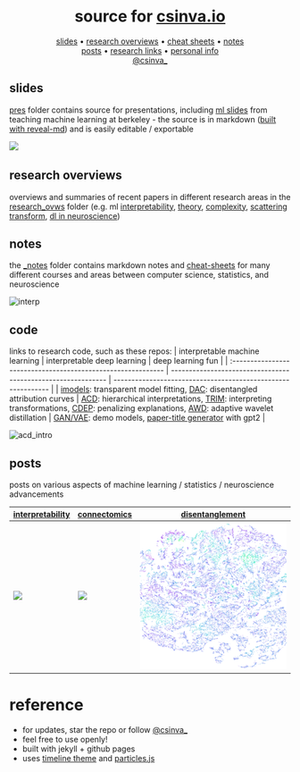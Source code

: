 <h1 align="center">source for <a href="https://csinva.github.io">csinva.io</a></h1>


<p align="center">
  <a href="pres">slides</a> •
  <a href="_notes/research_ovws">research overviews</a> •
  <a href="_notes/cheat_sheets">cheat sheets</a> •
  <a href="_notes">notes</a>
  <br>
  <a href="_blog">posts</a> •
  <a href="#code">research links</a>  •
  <a href="https://scholar.google.com/citations?hl=en&user=XpttKK8AAAAJ&view_op=list_works&sortby=pubdate">personal info</a>
  <br>
  <a href="https://twitter.com/csinva_">@csinva_</a>
</p>

## slides

[pres](pres) folder contains source for presentations, including [ml slides](https://csinva.github.io/pres/189/#/) from teaching machine learning at berkeley - the source is in markdown ([built with reveal-md](https://csinva.io/blog/misc/reveal_md_enhanced/readme)) and is easily editable / exportable

![](assets/img/pres_demo.gif)

## research overviews

overviews and summaries of recent papers in different research areas in the [research_ovws](_notes/research_ovws) folder (e.g. ml [interpretability](https://github.com/csinva/csinva.github.io/blob/master/_notes/research_ovws/ovw_interp.md),  [theory](https://github.com/csinva/csinva.github.io/blob/master/_notes/research_ovws/ovw_dl_theory.md),  [complexity](https://github.com/csinva/csinva.github.io/blob/master/_notes/research_ovws/ovw_complexity.md), [scattering transform](https://github.com/csinva/csinva.github.io/blob/master/_notes/research_ovws/ovw_scat.md), [dl in neuroscience](https://github.com/csinva/csinva.github.io/blob/master/_notes/research_ovws/ovw_dl_for_neuro.md))

## notes

the [_notes](_notes) folder contains markdown notes and [cheat-sheets](_notes/cheat_sheets) for many different courses and areas between computer science, statistics, and neuroscience

![interp](https://csinva.io/notes/cheat_sheets/interp.svg?sanitize=True)

## code

links to research code, such as these repos:
| interpretable machine learning                               | interpretable deep learning                                  | deep learning fun                                            |
| :----------------------------------------------------------- | ------------------------------------------------------------ | ------------------------------------------------------------ |
| [imodels](https://github.com/csinva/interpretability-implementations-demos): transparent model fitting, [DAC](https://github.com/csinva/disentangled_attribution_curves): disentangled attribution curves | [ACD](https://github.com/csinva/hierarchical-dnn-interpretations): hierarchical interpretations, [TRIM](https://github.com/csinva/transformation-importance): interpreting transformations, [CDEP](https://github.com/laura-rieger/deep-explanation-penalization): penalizing explanations, [AWD](https://github.com/Yu-Group/adaptive-wavelet-distillation): adaptive wavelet distillation | [GAN/VAE](https://github.com/csinva/pytorch_gan_pretrained): demo models, [paper-title generator](https://github.com/csinva/gpt2-paper-title-generator) with gpt2 |

![acd_intro](https://csinva.io/hierarchical-dnn-interpretations/intro.svg?sanitize=True)

## posts

posts on various aspects of machine learning / statistics / neuroscience advancements


| [interpretability](https://csinva.github.io/blog/research/interp) | [connectomics](https://csinva.github.io/blog/research/connectomics) | [disentanglement](https://csinva.io/notes/research_ovws/ovw_disentanglement.html) |
| ------------------------------------------------------------ | ------------------------------------------------------------ | ------------------------------------------------------------ |
| ![](assets/img/alexnet.png)                                  | ![](assets/img/neuron.gif)                                   | ![](assets/img/complexity.png)                               |


# reference

- for updates, star the repo or follow [@csinva_](https://twitter.com/csinva_)
- feel free to use openly!
- built with jekyll + github pages
- uses [timeline theme](http://kirbyt.github.io/timeline-jekyll-theme) and [particles.js](https://vincentgarreau.com/particles.js/)
